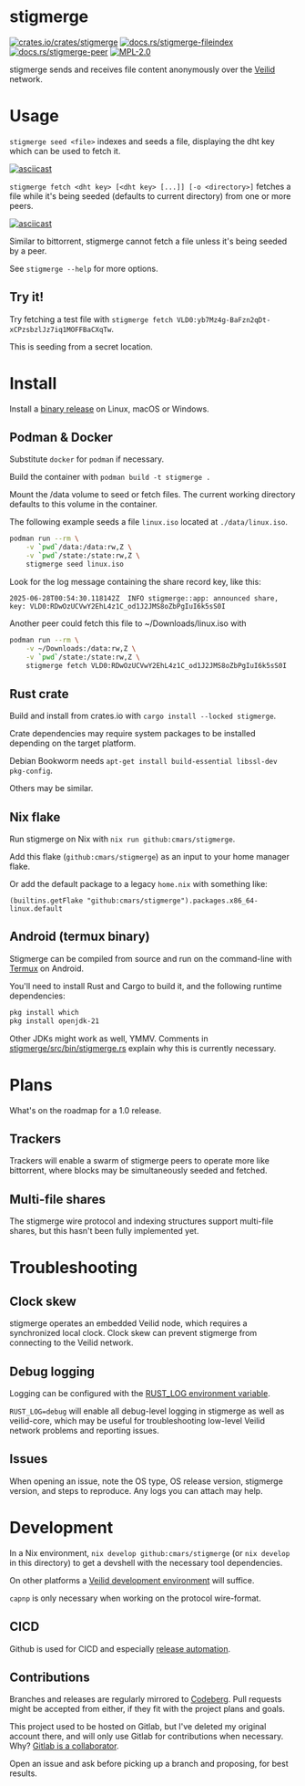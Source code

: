 # stigmerge

[![crates.io/crates/stigmerge](https://img.shields.io/crates/v/stigmerge.svg)](https://crates.io/crates/stigmerge)
[![docs.rs/stigmerge-fileindex](https://img.shields.io/docsrs/stigmerge_fileindex)](https://docs.rs/stigmerge-fileindex)
[![docs.rs/stigmerge-peer](https://img.shields.io/docsrs/stigmerge_peer)](https://docs.rs/stigmerge-peer)
[![MPL-2.0](https://img.shields.io/crates/l/stigmerge.svg)](./LICENSE)

stigmerge sends and receives file content anonymously over the [Veilid](https://veilid.com) network.

# Usage

`stigmerge seed <file>` indexes and seeds a file, displaying the dht key which can be used to fetch it.

[![asciicast](https://asciinema.org/a/663366.svg)](https://asciinema.org/a/663366)

`stigmerge fetch <dht key> [<dht key> [...]] [-o <directory>]` fetches a file
while it's being seeded (defaults to current directory) from one or more peers.

[![asciicast](https://asciinema.org/a/663367.svg)](https://asciinema.org/a/663367)

Similar to bittorrent, stigmerge cannot fetch a file unless it's being seeded by a peer.

See `stigmerge --help` for more options.

## Try it!

Try fetching a test file with `stigmerge fetch VLD0:yb7Mz4g-BaFzn2qDt-xCPzsbzlJz7iq1MOFFBaCXqTw`.

This is seeding from a secret location.

# Install

Install a [binary release](https://github.com/cmars/stigmerge/releases) on Linux, macOS or Windows.

## Podman & Docker

Substitute `docker` for `podman` if necessary.

Build the container with `podman build -t stigmerge .`

Mount the /data volume to seed or fetch files. The current working directory defaults to this volume in the container.

The following example seeds a file `linux.iso` located at `./data/linux.iso`.

```bash
podman run --rm \
    -v `pwd`/data:/data:rw,Z \
    -v `pwd`/state:/state:rw,Z \
    stigmerge seed linux.iso
```

Look for the log message containing the share record key, like this:

```
2025-06-28T00:54:30.118142Z  INFO stigmerge::app: announced share, key: VLD0:RDwOzUCVwY2EhL4z1C_od1J2JMS8oZbPgIuI6k5sS0I
```

Another peer could fetch this file to ~/Downloads/linux.iso with

```bash
podman run --rm \
    -v ~/Downloads:/data:rw,Z \
    -v `pwd`/state:/state:rw,Z \
    stigmerge fetch VLD0:RDwOzUCVwY2EhL4z1C_od1J2JMS8oZbPgIuI6k5sS0I
```

## Rust crate

Build and install from crates.io with `cargo install --locked stigmerge`.

Crate dependencies may require system packages to be installed depending on the target platform.

Debian Bookworm needs `apt-get install build-essential libssl-dev pkg-config`.

Others may be similar.

## Nix flake

Run stigmerge on Nix with `nix run github:cmars/stigmerge`.

Add this flake (`github:cmars/stigmerge`) as an input to your home manager flake.

Or add the default package to a legacy `home.nix` with something like:

    (builtins.getFlake "github:cmars/stigmerge").packages.x86_64-linux.default

## Android (termux binary)

Stigmerge can be compiled from source and run on the command-line with [Termux](https://termux.dev) on Android.

You'll need to install Rust and Cargo to build it, and the following runtime dependencies:

```bash
pkg install which
pkg install openjdk-21
```

Other JDKs might work as well, YMMV. Comments in
[stigmerge/src/bin/stigmerge.rs](./stigmerge/src/bin/stigmerge.rs) explain why
this is currently necessary.

# Plans

What's on the roadmap for a 1.0 release.

## Trackers

Trackers will enable a swarm of stigmerge peers to operate more like bittorrent, where blocks may be simultaneously seeded and fetched.

## Multi-file shares

The stigmerge wire protocol and indexing structures support multi-file shares, but this hasn't been fully implemented yet.

# Troubleshooting

## Clock skew

stigmerge operates an embedded Veilid node, which requires a synchronized local clock. Clock skew can prevent stigmerge from connecting to the Veilid network.

## Debug logging

Logging can be configured with the [RUST_LOG environment variable](https://docs.rs/env_logger/latest/env_logger/#enabling-logging).

`RUST_LOG=debug` will enable all debug-level logging in stigmerge as well as veilid-core, which may be useful for troubleshooting low-level Veilid network problems and reporting issues.

## Issues

When opening an issue, note the OS type, OS release version, stigmerge version, and steps to reproduce. Any logs you can attach may help.

# Development

In a Nix environment, `nix develop github:cmars/stigmerge` (or `nix develop` in this directory) to get a devshell with the necessary tool dependencies.

On other platforms a [Veilid development environment](https://gitlab.com/veilid/veilid/-/blob/2ec00e18da999dd16b8c84444bb1e60f9503e752/DEVELOPMENT.md) will suffice.

`capnp` is only necessary when working on the protocol wire-format.

## CICD

Github is used for CICD and especially [release automation](https://blog.orhun.dev/automated-rust-releases/).

## Contributions

Branches and releases are regularly mirrored to [Codeberg](https://codeberg.org/cmars/stigmerge). Pull requests might be accepted from either, if they fit with the project plans and goals.

This project used to be hosted on Gitlab, but I've deleted my original account there, and will only use Gitlab for contributions when necessary. Why? [Gitlab is a collaborator](https://archive.is/okSlz).

Open an issue and ask before picking up a branch and proposing, for best results.
